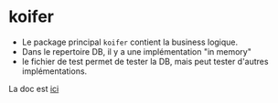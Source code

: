 # koifer

- Le package principal `koifer` contient la business logique.
- Dans le repertoire DB, il y a une implémentation "in memory"
- le fichier de test permet de tester la DB, mais peut tester d'autres implémentations.

La doc est [ici](https://pkg.go.dev/github.com/owulveryck/koifer)
